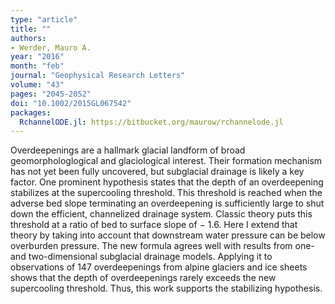 ```yaml
---
type: "article"
title: ""
authors:
- Werder, Mauro A.
year: "2016"
month: "feb"
journal: "Geophysical Research Letters"
volume: "43"
pages: "2045-2052"
doi: "10.1002/2015GL067542"
packages:
  RchannelODE.jl: https://bitbucket.org/maurow/rchannelode.jl
---
```

Overdeepenings are a hallmark glacial landform of broad geomorphologlogical and glaciological interest. Their formation mechanism has not yet been fully uncovered, but subglacial drainage is likely a key factor. One prominent hypothesis states that the depth of an overdeepening stabilizes at the supercooling threshold. This threshold is reached when the adverse bed slope terminating an overdeepening is sufficiently large to shut down the efficient, channelized drainage system. Classic theory puts this threshold at a ratio of bed to surface slope of − 1.6. Here I extend that theory by taking into account that downstream water pressure can be below overburden pressure. The new formula agrees well with results from one- and two-dimensional subglacial drainage models. Applying it to observations of 147 overdeepenings from alpine glaciers and ice sheets shows that the depth of overdeepenings rarely exceeds the new supercooling threshold. Thus, this work supports the stabilizing hypothesis.
